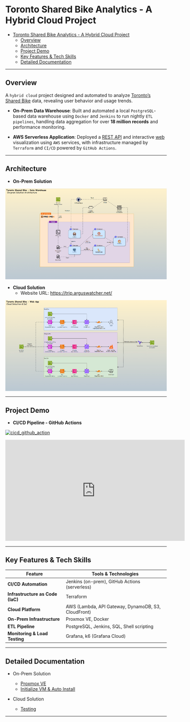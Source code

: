 # Toronto Shared Bike Analytics - A Hybrid Cloud Project

- [Toronto Shared Bike Analytics - A Hybrid Cloud Project](#toronto-shared-bike-analytics---a-hybrid-cloud-project)
  - [Overview](#overview)
  - [Architecture](#architecture)
  - [Project Demo](#project-demo)
  - [Key Features \& Tech Skills](#key-features--tech-skills)
  - [Detailed Documentation](#detailed-documentation)

---

## Overview

A `hybrid cloud` project designed and automated to analyze [Toronto’s Shared Bike](https://bikesharetoronto.com/) data, revealing user behavior and usage trends.

- **On-Prem Data Warehouse**: Built and automated a local `PostgreSQL`-based data warehouse using `Docker` and `Jenkins` to run nightly `ETL pipelines`, handling data aggregation for over **18 million records** and performance monitoring.

- **AWS Serverless Application**: Deployed a [REST API](https://trip.arguswatcher.net/prod/bike) and interactive [web](https://trip.arguswatcher.net/) visualization using `AWS` services, with infrastructure managed by `Terraform` and `CI/CD` powered by `GitHub Actions`.

---

## Architecture

- **On-Prem Solution**

![on-prem](./web-app/html/img/de/on-prem.gif)

- **Cloud Solution**
  - Website URL: https://trip.arguswatcher.net/

![AWS](./web-app/html/img/devops/devops_cloud.gif)

---

## Project Demo

- **CI/CD Pipeline - GitHub Actions**

[![cicd_github_action](https://img.youtube.com/vi/V_tjzqmmyYc/0.jpg)](https://www.youtube.com/watch?v=V_tjzqmmyYc)

<iframe width="560" height="315" src="https://www.youtube.com/embed/V_tjzqmmyYc" frameborder="0" allowfullscreen></iframe>

---

## Key Features & Tech Skills

| Feature                          | Tools & Technologies                                |
| -------------------------------- | --------------------------------------------------- |
| **CI/CD Automation**             | Jenkins (on-prem), GitHub Actions (serverless)      |
| **Infrastructure as Code (IaC)** | Terraform                                           |
| **Cloud Platform**               | AWS (Lambda, API Gateway, DynamoDB, S3, CloudFront) |
| **On-Prem Infrastructure**       | Proxmox VE, Docker                                  |
| **ETL Pipeline**                 | PostgreSQL, Jenkins, SQL, Shell scripting           |
| **Monitoring & Load Testing**    | Grafana, k6 (Grafana Cloud)                         |

---

## Detailed Documentation

- On-Prem Solution

  - [Proxmox VE](./docs/pve/pve.md)
  - [Initialize VM & Auto Install](./docs/init/init.md)

- Cloud Solution
  - [Testing](./docs/testing/testing.md)

---
